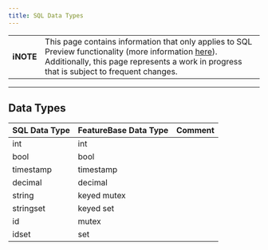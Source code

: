 ```yaml
---
title: SQL Data Types
---
```


| | |
|-|-|
| **ℹ️NOTE** | This page contains information that only applies to SQL Preview functionality (more information [here](/data-querying/sql/sql-preview)). Additionally, this page represents a work in progress that is subject to frequent changes. |

---


## Data Types

| **SQL Data Type** | **FeatureBase Data Type** | **Comment**  |
|---------------|-----------------------|----------|
| int           | int                   |          |
| bool          | bool                  |          |
| timestamp     | timestamp             |          |
| decimal       | decimal               |          |
| string        | keyed mutex           |          |
| stringset     | keyed set             |          |
| id            | mutex                 |          |
| idset         | set                   |          |
